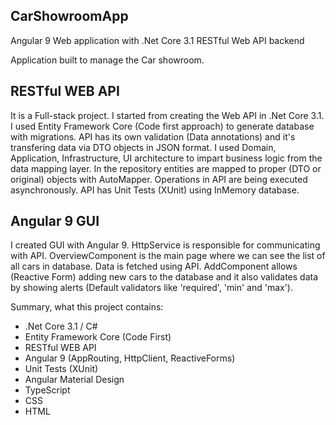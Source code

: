 ## CarShowroomApp
Angular 9 Web application with .Net Core 3.1 RESTful Web API backend

Application built to manage the Car showroom.

## RESTful WEB API

It is a Full-stack project. I started from creating the Web API in .Net Core 3.1. I used Entity Framework Core (Code first approach) to generate database with migrations. 
API has its own validation (Data annotations) and it's transfering data via DTO objects in JSON format. I used Domain, Application, Infrastructure, UI architecture to impart business logic from the data mapping layer. In the repository entities are mapped to proper (DTO or original) objects with AutoMapper. Operations in API are being executed asynchronously. API has Unit Tests (XUnit) using InMemory database.

## Angular 9 GUI

I created GUI with Angular 9. HttpService is responsible for communicating with API. OverviewComponent is the main page where we can see the list of all cars in database. Data is fetched using API. AddComponent allows (Reactive Form) adding new cars to the database and it also validates data by showing alerts (Default validators like 'required', 'min' and 'max').

Summary, what this project contains:
- .Net Core 3.1 / C#
- Entity Framework Core (Code First)
- RESTful WEB API
- Angular 9 (AppRouting, HttpClient, ReactiveForms)
- Unit Tests (XUnit)
- Angular Material Design
- TypeScript
- CSS
- HTML
